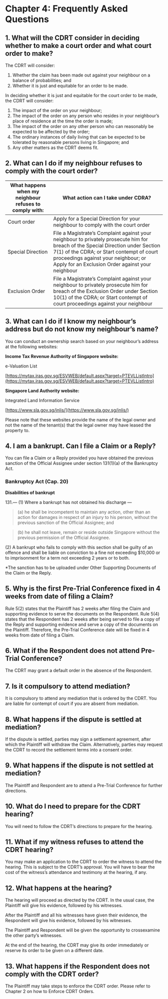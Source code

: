 # Chapter 4: Frequently Asked Questions

## 1. What will the CDRT consider in deciding whether to make a court order and what court order to make?

The CDRT will consider:
1. Whether the claim has been made out against your neighbour on a balance of probabilities; and
2. Whether it is just and equitable for an order to be made. 

In deciding whether it is just and equitable for the court order to be made, the CDRT will consider:

1. The impact of the order on your neighbour;
2. The impact of the order on any person who resides in your neighbour’s place of residence at the time the order is made;
3. The impact of the order on any other person who can reasonably be expected to be affected by the order;
4. The ordinary instances of daily living that can be expected to be tolerated by reasonable persons living in Singapore; and
5. Any other matters as the CDRT deems fit.

## 2. What can I do if my neighbour refuses to comply with the court order?

| What happens when my neighbour refuses to comply with: | What action can I take under CDRA? |
|--------------------------------------------------------|------------------------------------|
| Court order | Apply for a Special Direction for your neighbour to comply with the court order | 
| Special Direction | File a Magistrate’s Complaint against your neighbour to privately prosecute him for breach of the Special Direction under Section 7(1) of the CDRA; or Start contempt of court proceedings against your neighbour; or Apply for an Exclusion Order against your neighbour|
| Exclusion Order | File a Magistrate’s Complaint against your neighbour to privately prosecute him for breach of the Exclusion Order under Section 10(1) of the CDRA; or Start contempt of court proceedings against your neighbour |

## 3. What can I do if I know my neighbour’s address but do not know my neighbour’s name?

You can conduct an ownership search based on your neighbour’s address at the following websites:

**Income Tax Revenue Authority of Singapore website:**

e-Valuation List

[https://mytax.iras.gov.sg/ESVWEB/default.aspx?target=PTEVLListIntro](https://mytax.iras.gov.sg/ESVWEB/default.aspx?target=PTEVLListIntro)

**Singapore Land Authority website:**

Integrated Land Information Service

[https://www.sla.gov.sg/inlis/](https://www.sla.gov.sg/inlis/)


Please note that these websites provide the name of the legal owner and not the name of the tenant(s) that the legal owner may have leased the property to.

## 4. I am a bankrupt. Can I file a Claim or a Reply?

You can file a Claim or a Reply provided you have obtained the previous sanction of the Official Assignee under section 131(1)(a) of the Bankruptcy Act.

### Bankruptcy Act (Cap. 20)

**Disabilities of bankrupt**

131.— (1) Where a bankrupt has not obtained his discharge —

> (a) he shall be incompetent to maintain any action, other than an action for damages in respect of an injury to his person, without the previous sanction of the Official Assignee; and

> (b) he shall not leave, remain or reside outside Singapore without the previous permission of the Official Assignee.

(2) A bankrupt who fails to comply with this section shall be guilty of an offence and shall be liable on conviction to a fine not exceeding $10,000 or to imprisonment for a term not exceeding 2 years or to both.

*The sanction has to be uploaded under Other Supporting Documents of the Claim or the Reply.

## 5. Why is the first Pre-Trial Conference fixed in 4 weeks from date of filing a Claim?

Rule 5(2) states that the Plaintiff has 2 weeks after filing the Claim and supporting evidence to serve the documents on the Respondent.
Rule 5(4) states that the Respondent has 2 weeks after being served to file a copy of the Reply and supporting evidence and serve a copy of the documents on the Plaintiff.
Therefore, the Pre-Trial Conference date will be fixed in 4 weeks from date of filing a Claim. 

## 6. What if the Respondent does not attend Pre-Trial Conference?

The CDRT may grant a default order in the absence of the Respondent.

## 7. Is it compulsory to attend mediation?

It is compulsory to attend any mediation that is ordered by the CDRT. You are liable for contempt of court if you are absent from mediation.

## 8. What happens if the dispute is settled at mediation?

If the dispute is settled, parties may sign a settlement agreement, after which the Plaintiff will withdraw the Claim. Alternatively, parties may request the CDRT to record the settlement terms into a consent order.

## 9. What happens if the dispute is not settled at mediation?

The Plaintiff and Respondent are to attend a Pre-Trial Conference for further directions.

## 10. What do I need to prepare for the CDRT hearing?

You will need to follow the CDRT’s directions to prepare for the hearing.

## 11. What if my witness refuses to attend the CDRT hearing?

You may make an application to the CDRT to order the witness to attend the hearing. This is subject to the CDRT’s approval. You will have to bear the cost of the witness’s attendance and testimony at the hearing, if any. 

## 12. What happens at the hearing?

The hearing will proceed as directed by the CDRT. In the usual case, the Plaintiff will give his evidence, followed by his witnesses. 

After the Plaintiff and all his witnesses have given their evidence, the Respondent will give his evidence, followed by his witnesses. 

The Plaintiff and Respondent will be given the opportunity to crossexamine the other party’s witnesses. 

At the end of the hearing, the CDRT may give its order immediately or reserve its order to be given on a different date.


## 13. What happens if the Respondent does not comply with the CDRT order?

The Plaintiff may take steps to enforce the CDRT order. Please refer to
Chapter 2 on how to Enforce CDRT Orders.

